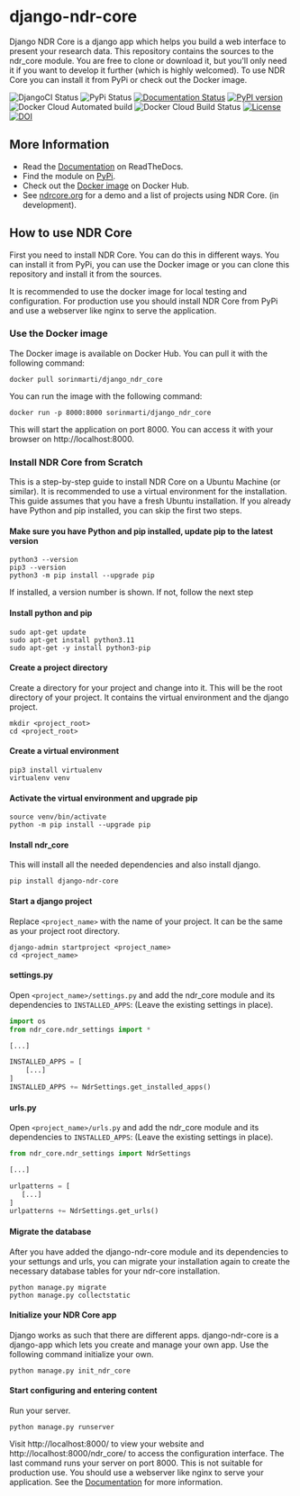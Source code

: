 # django-ndr-core

Django NDR Core is a django app which helps you build a web interface to present your research
data. This repository contains the sources to the ndr_core module. You are free to clone
or download it, but you'll only need it if you want to develop it further (which is
highly welcomed). To use NDR Core you can install it from PyPi or check out the Docker image. 

![DjangoCI Status](https://github.com/sorinmarti/django_ndr_core/actions/workflows/django.yml/badge.svg)
![PyPi Status](https://github.com/sorinmarti/django_ndr_core/actions/workflows/python-publish.yml/badge.svg)
[![Documentation Status](https://readthedocs.org/projects/django-ndr-core/badge/?version=latest)](https://django-ndr-core.readthedocs.io/en/latest/?badge=latest)
[![PyPI version](https://badge.fury.io/py/django-ndr-core.svg)](https://badge.fury.io/py/django-ndr-core)
![Docker Cloud Automated build](https://img.shields.io/docker/cloud/automated/sorinmarti/django-ndr-core)
![Docker Cloud Build Status](https://img.shields.io/docker/cloud/build/sorinmarti/django-ndr-core)
[![License](https://img.shields.io/badge/License-BSD_3--Clause-blue.svg)](https://opensource.org/licenses/BSD-3-Clause)
[![DOI](https://zenodo.org/badge/541529637.svg)](https://zenodo.org/badge/latestdoi/541529637)

## More Information
- Read the [Documentation](https://django-ndr-core.readthedocs.io/en/latest/) on ReadTheDocs.
- Find the module on [PyPi](https://pypi.org/project/django-ndr-core/).
- Check out the [Docker image](https://hub.docker.com/r/sorinmarti/django_ndr_core) on Docker Hub.
- See [ndrcore.org](https://ndrcore.org) for a demo and a list of projects using NDR Core. (in development). 

## How to use NDR Core
First you need to install NDR Core. You can do this in different ways. You can install it from PyPi, you can use the
Docker image or you can clone this repository and install it from the sources.

It is recommended to use the docker image for local testing and configuration. For production use you should install
NDR Core from PyPi and use a webserver like nginx to serve the application.

### Use the Docker image
The Docker image is available on Docker Hub. You can pull it with the following command:
```shell
docker pull sorinmarti/django_ndr_core
```
You can run the image with the following command:
```shell
docker run -p 8000:8000 sorinmarti/django_ndr_core
```
This will start the application on port 8000. You can access it with your browser on http://localhost:8000.


### Install NDR Core from Scratch
This is a step-by-step guide to install NDR Core on a Ubuntu Machine (or similar). It is recommended to use a virtual environment
for the installation. This guide assumes that you have a fresh Ubuntu installation. If you already have Python and
pip installed, you can skip the first two steps.

#### Make sure you have Python and pip installed, update pip to the latest version
```shell
python3 --version
pip3 --version
python3 -m pip install --upgrade pip
```
If installed, a version number is shown. If not, follow the next step

#### Install python and pip
```shell
sudo apt-get update
sudo apt-get install python3.11
sudo apt-get -y install python3-pip
```

#### Create a project directory
Create a directory for your project and change into it. This will be the root directory of your project.
It contains the virtual environment and the django project.
```shell
mkdir <project_root>
cd <project_root>
```

#### Create a virtual environment
```shell
pip3 install virtualenv 
virtualenv venv 
```

#### Activate the virtual environment and upgrade pip
```shell
source venv/bin/activate
python -m pip install --upgrade pip
```

#### Install ndr_core
This will install all the needed dependencies and also install django.
```shell
pip install django-ndr-core
```

#### Start a django project
Replace `<project_name>` with the name of your project. It can be the same as your project root directory.
```shell
django-admin startproject <project_name>
cd <project_name>
```

#### settings.py
Open ```<project_name>/settings.py``` and add the ndr_core module and its dependencies to ```INSTALLED_APPS```:
(Leave the existing settings in place).

```python
import os
from ndr_core.ndr_settings import *

[...]

INSTALLED_APPS = [
    [...]
]
INSTALLED_APPS += NdrSettings.get_installed_apps()
```

#### urls.py
Open ```<project_name>/urls.py``` and add the ndr_core module and its dependencies to ```INSTALLED_APPS```:
(Leave the existing settings in place).
```python
from ndr_core.ndr_settings import NdrSettings

[...]

urlpatterns = [
   [...]
]
urlpatterns += NdrSettings.get_urls()
```

#### Migrate the database
After you have added the django-ndr-core module and its dependencies to your settungs and urls, you can migrate your installation again to create the necessary database tables for your ndr-core installation.

```shell
python manage.py migrate
python manage.py collectstatic
```

#### Initialize your NDR Core app
Django works as such that there are different apps. django-ndr-core is a django-app which lets you create and manage your own app. Use the following command initialize your own.

```shell
python manage.py init_ndr_core
```

#### Start configuring and entering content
Run your server.
    
```shell
python manage.py runserver
```

Visit http://localhost:8000/ to view your website and http://localhost:8000/ndr_core/ 
to access the configuration interface. The last command runs your server on port 8000.
This is not suitable for production use. You should use a webserver like nginx to serve
your application. See the [Documentation](https://django-ndr-core.readthedocs.io/en/latest/) for more information.
